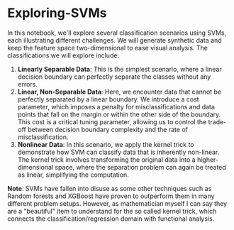 # Exploring-SVMs
In this notebook, we'll explore several classification scenarios using SVMs, each illustrating different challenges. We will generate synthetic data and keep the feature space two-dimensional to ease visual analysis. The classifications we will explore include:
1. **Linearly Separable Data**: This is the simplest scenario, where a linear decision boundary can perfectly separate the classes without any errors.
2.  **Linear, Non-Separable Data**: Here, we encounter data that cannot be perfectly separated by a linear boundary. We introduce a cost parameter, which imposes a penalty for misclassifications and data points that fall on the margin or within the other side of the boundary. This cost is a critical tuning parameter, allowing us to control the trade-off between decision boundary complexity and the rate of misclassification.
3. **Nonlinear Data**: In this scenario, we apply the kernel trick to demonstrate how SVM can classify data that is inherently non-linear. The kernel trick involves transforming the original data into a higher-dimensional space, where the separation problem can again be treated as linear, simplifying the computation.

**Note**: SVMs have fallen into disuse as some other techniques such as Random forests and XGBoost have proven to outperform them in many different problem setups. However, as mathematician myself I can say they are a "beautiful" item to understand for the so called kernel trick, which connects the classification/regression domain with functional analysis.
   
